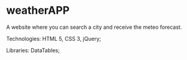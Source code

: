 # weatherAPP

A website where you can search a city and receive the meteo forecast.

Technologies: HTML 5, CSS 3, jQuery;

Libraries: DataTables;
